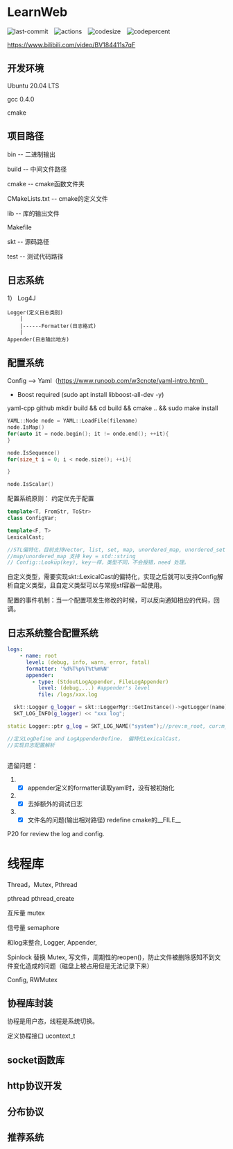 # LearnWeb
![last-commit](https://img.shields.io/github/last-commit/SkTsKtSkT1/LearnWeb)&emsp;![actions](https://img.shields.io/github/actions/workflow/status/SkTsKtSkT1/LearnWeb/actions.yml)&emsp;![codesize](https://img.shields.io/github/languages/code-size/SkTsKtSkT1/LearnWeb)&emsp;![codepercent](https://img.shields.io/github/languages/top/SkTsKtSkT1/LearnWeb)

https://www.bilibili.com/video/BV184411s7qF
## 开发环境
Ubuntu 20.04 LTS

gcc 0.4.0

cmake

## 项目路径
bin -- 二进制输出

build -- 中间文件路径

cmake -- cmake函数文件夹

CMakeLists.txt -- cmake的定义文件

lib -- 库的输出文件

Makefile 

skt -- 源码路径

test -- 测试代码路径

## 日志系统
1）
    Log4J
    
    Logger(定义日志类别)
        |
        |------Formatter(日志格式)
        |
    Appender(日志输出地方)

## 配置系统

Config --> Yaml（https://www.runoob.com/w3cnote/yaml-intro.html）

- Boost required (sudo apt install libboost-all-dev -y)

yaml-cpp  github
mkdir build && cd build && cmake .. && sudo make install

```cpp
YAML::Node node = YAML::LoadFile(filename)
node.IsMap()
for(auto it = node.begin(); it != onde.end(); ++it){
}

node.IsSequence()
for(size_t i = 0; i < node.size(); ++i){

}

node.IsScalar()
```

配置系统原则： 约定优先于配置
```cpp
template<T, FromStr, ToStr>
class ConfigVar;

template<F, T>
LexicalCast;

//STL偏特化，目前支持Vector, list, set, map, unordered_map, unordered_set
//map/unordered_map 支持 key = std::string
// Config::Lookup(key), key一样，类型不同，不会报错，need 处理。
```

自定义类型，需要实现skt::LexicalCast的偏特化，实现之后就可以支持Config解析自定义类型，且自定义类型可以与常规stl容器一起使用。

配置的事件机制：当一个配置项发生修改的时候，可以反向通知相应的代码，回调。

## 日志系统整合配置系统
```yaml
logs:
    - name: root
      level: (debug, info, warn, error, fatal)
      formatter: '%d%T%p%T%t%m%N'
      appender: 
        - type: (StdoutLogAppender, FileLogAppender)
          level: (debug,...) #appender's level
          file: /logs/xxx.log
```

```cpp
  skt::Logger g_logger = skt::LoggerMgr::GetInstance()->getLogger(name);
  SKT_LOG_INFO(g_logger) << "xxx log";
```

```cpp
static Logger::ptr g_log = SKT_LOG_NAME("system");//prev:m_root, cur:m_system->m_root，当logger的appenders为空，使用root写logger
```

```cpp
//定义LogDefine and LogAppenderDefine， 偏特化LexicalCast，
//实现日志配置解析
```

```cpp
```

遗留问题：
1. -[x] appender定义的formatter读取yaml时，没有被初始化
2. -[X] 去掉额外的调试日志
3. -[X] 文件名的问题(输出相对路径) redefine cmake的__FILE__

P20 for review the log and config.

# 线程库

Thread，Mutex, Pthread

pthread pthread_create

互斥量 mutex 

信号量 semaphore

和log来整合, Logger, Appender,

Spinlock 替换 Mutex, 写文件，周期性的reopen()，防止文件被删除感知不到文件变化造成的问题（磁盘上被占用但是无法记录下来）

Config, RWMutex

## 协程库封装
协程是用户态，线程是系统切换。

定义协程接口
ucontext_t
## socket函数库

## http协议开发

## 分布协议

## 推荐系统